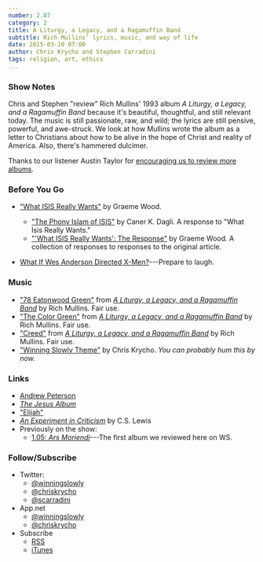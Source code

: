 ```yaml
---
number: 2.07
category: 2
title: A Liturgy, a Legacy, and a Ragamuffin Band
subtitle: Rich Mullins’ lyrics, music, and way of life
date: 2015-03-10 07:00
author: Chris Krycho and Stephen Carradini
tags: religion, art, ethics
...
```


### Show Notes

Chris and Stephen "review" Rich Mullins' 1993 album _A Liturgy, a Legacy, and a
Ragamuffin Band_ because it's beautiful, thoughtful, and still relevant today.
The music is still passionate, raw, and wild; the lyrics are still pensive,
powerful, and awe-struck. We look at how Mullins wrote the album as a letter to
Christians about how to be alive in the hope of Christ and reality of America.
Also, there's hammered dulcimer.

Thanks to our listener Austin Taylor for [encouraging us to review more albums].

[encouraging us to review more albums]: //twitter.com/austintaylor/status/499391801938440194

### Before You Go

  - ["What ISIS Really Wants"] by Graeme Wood.
      * ["The Phony Islam of ISIS"][phony] by Caner K. Dagli. A response to "What Isis
        Really Wants."
      * ["'What ISIS Really Wants': The Response"][responses] by Graeme Wood. A
        collection of responses to responses to the original article.

  - [What If Wes Anderson Directed X-Men?]---Prepare to laugh.

["What ISIS Really Wants"]: //www.theatlantic.com/features/archive/2015/02/what-isis-really-wants/384980/
[phony]: //www.theatlantic.com/international/archive/2015/02/what-muslims-really-want-isis-atlantic/386156/
[responses]: //www.theatlantic.com/international/archive/2015/02/what-isis-really-wants-reader-response-atlantic/385710/
[What If Wes Anderson Directed X-Men?]: //www.youtube.com/watch?v=UngE0qn3VRY

### Music

  - ["78 Eatonwood Green"] from [_A Liturgy, a Legacy, and a Ragamuffin Band_]
    by Rich Mullins. Fair use.
  - ["The Color Green"] from [_A Liturgy, a Legacy, and a Ragamuffin Band_] by
    Rich Mullins. Fair use.
  - ["Creed"] from [_A Liturgy, a Legacy, and a Ragamuffin Band_] by Rich
    Mullins. Fair use.
  - ["Winning Slowly Theme"] by Chris Krycho. *You can probably hum this by
    now.*

["78 Eatonwood Green"]: //www.youtube.com/watch?v=Kv3TWgfVzMI
["The Color Green"]: //www.youtube.com/watch?v=rhGOosxTLrY
["Creed"]: //www.youtube.com/watch?v=70JFDo-UTnc
[_A Liturgy, a Legacy, and a Ragamuffin Band_]: //itunes.apple.com/us/album/liturgy-legacy-ragamuffin/id299557916
["Winning Slowly Theme"]: //soundcloud.com/chriskrycho/winning-slowly

### Links

  - [Andrew Peterson]
  - [_The Jesus Album_]
  - ["Elijah"]
  - [_An Experiment in Criticism_] by C.S. Lewis
  - Previously on the show: 
      * [1.05: _Ars Moriendi_][1.05]---The first album we reviewed here on WS.

[Andrew Peterson]: //www.andrew-peterson.com/
[_The Jesus Album_]: //itunes.apple.com/us/album/the-jesus-record/id18234553
["Elijah"]: //itunes.apple.com/us/album/elijah/id303182485?i=303182494
[_An Experiment in Criticism_]: //www.amazon.com/An-Experiment-Criticism-C-Lewis/dp/0521055539
[1.05]: //www.winningslowly.org/1.05/

### Follow/Subscribe

  - Twitter:
      + [@winningslowly](//www.twitter.com/winningslowly)
      + [@chriskrycho](//www.twitter.com/chriskrycho)
      + [@scarradini](//www.twitter.com/scarradini)
  - App.net
      + [@winningslowly](//alpha.app.net/winningslowly)
      + [@chriskrycho](//alpha.app.net/chriskrycho)
  - Subscribe
      + [RSS](//www.winningslowly.org/feed.xml)
      + [iTunes](//itunes.apple.com/us/podcast/winning-slowly/id807603957?mt=2)

